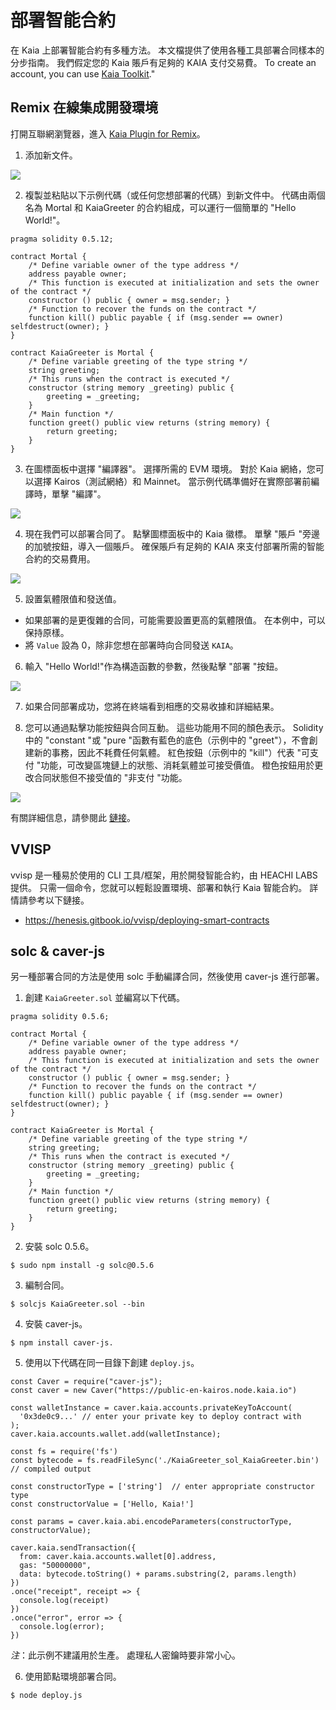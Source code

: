 # 部署智能合約

在 Kaia 上部署智能合約有多種方法。 本文檔提供了使用各種工具部署合同樣本的分步指南。 我們假定您的 Kaia 賬戶有足夠的 KAIA 支付交易費。 To create an account, you can use [Kaia Toolkit](https://toolkit.kaia.io/account/)."

## Remix 在線集成開發環境<a id="remix-ide"></a>

打開互聯網瀏覽器，進入 [Kaia Plugin for Remix](https://ide.kaia.io)。

1. 添加新文件。

![](/img/build/smart-contracts/01_deployment_ide.png)

2. 複製並粘貼以下示例代碼（或任何您想部署的代碼）到新文件中。 代碼由兩個名為 Mortal 和 KaiaGreeter 的合約組成，可以運行一個簡單的 "Hello World!"。

```
pragma solidity 0.5.12;

contract Mortal {
    /* Define variable owner of the type address */
    address payable owner;
    /* This function is executed at initialization and sets the owner of the contract */
    constructor () public { owner = msg.sender; }
    /* Function to recover the funds on the contract */
    function kill() public payable { if (msg.sender == owner) selfdestruct(owner); }
}

contract KaiaGreeter is Mortal {
    /* Define variable greeting of the type string */
    string greeting;
    /* This runs when the contract is executed */
    constructor (string memory _greeting) public {
        greeting = _greeting;
    }
    /* Main function */
    function greet() public view returns (string memory) {
        return greeting;
    }
}
```

3. 在圖標面板中選擇 "編譯器"。 選擇所需的 EVM 環境。 對於 Kaia 網絡，您可以選擇 Kairos（測試網絡）和 Mainnet。 當示例代碼準備好在實際部署前編譯時，單擊 "編譯"。

![](/img/build/smart-contracts/02_deployment_compile.png)

4. 現在我們可以部署合同了。 點擊圖標面板中的 Kaia 徽標。 單擊 "賬戶 "旁邊的加號按鈕，導入一個賬戶。 確保賬戶有足夠的 KAIA 來支付部署所需的智能合約的交易費用。

![](/img/build/smart-contracts/05_deployment_account.png)

5. 設置氣體限值和發送值。

- 如果部署的是更復雜的合同，可能需要設置更高的氣體限值。 在本例中，可以保持原樣。
- 將 `Value` 設為 0，除非您想在部署時向合同發送 `KAIA`。

6. 輸入 "Hello World!"作為構造函數的參數，然後點擊 "部署 "按鈕。

![](/img/build/smart-contracts/03_deployment_hello.png)

7. 如果合同部署成功，您將在終端看到相應的交易收據和詳細結果。

8. 您可以通過點擊功能按鈕與合同互動。 這些功能用不同的顏色表示。 Solidity中的 "constant "或 "pure "函數有藍色的底色（示例中的 "greet"），不會創建新的事務，因此不耗費任何氣體。 紅色按鈕（示例中的 "kill"）代表 "可支付 "功能，可改變區塊鏈上的狀態、消耗氣體並可接受價值。 橙色按鈕用於更改合同狀態但不接受值的 "非支付 "功能。

![](/img/build/smart-contracts/06_deployment_functions.png)

有關詳細信息，請參閱此 [鏈接](../ide-and-tools/ide-and-tools.md)。

## VVISP <a id="vvisp"></a>

vvisp 是一種易於使用的 CLI 工具/框架，用於開發智能合約，由 HEACHI LABS 提供。 只需一個命令，您就可以輕鬆設置環境、部署和執行 Kaia 智能合約。 詳情請參考以下鏈接。

- https://henesis.gitbook.io/vvisp/deploying-smart-contracts

## solc & caver-js <a id="solc-caver-js"></a>

另一種部署合同的方法是使用 solc 手動編譯合同，然後使用 caver-js 進行部署。

1. 創建 `KaiaGreeter.sol` 並編寫以下代碼。

```
pragma solidity 0.5.6;

contract Mortal {
    /* Define variable owner of the type address */
    address payable owner;
    /* This function is executed at initialization and sets the owner of the contract */
    constructor () public { owner = msg.sender; }
    /* Function to recover the funds on the contract */
    function kill() public payable { if (msg.sender == owner) selfdestruct(owner); }
}

contract KaiaGreeter is Mortal {
    /* Define variable greeting of the type string */
    string greeting;
    /* This runs when the contract is executed */
    constructor (string memory _greeting) public {
        greeting = _greeting;
    }
    /* Main function */
    function greet() public view returns (string memory) {
        return greeting;
    }
}
```

2. 安裝 solc 0.5.6。

```
$ sudo npm install -g solc@0.5.6
```

3. 編制合同。

```
$ solcjs KaiaGreeter.sol --bin
```

4. 安裝 caver-js。

```
$ npm install caver-js.
```

5. 使用以下代碼在同一目錄下創建 `deploy.js`。

```
const Caver = require("caver-js");
const caver = new Caver("https://public-en-kairos.node.kaia.io")

const walletInstance = caver.kaia.accounts.privateKeyToAccount(
  '0x3de0c9...' // enter your private key to deploy contract with
);
caver.kaia.accounts.wallet.add(walletInstance);

const fs = require('fs')
const bytecode = fs.readFileSync('./KaiaGreeter_sol_KaiaGreeter.bin') // compiled output

const constructorType = ['string']  // enter appropriate constructor type
const constructorValue = ['Hello, Kaia!']

const params = caver.kaia.abi.encodeParameters(constructorType, constructorValue);

caver.kaia.sendTransaction({
  from: caver.kaia.accounts.wallet[0].address,
  gas: "50000000",
  data: bytecode.toString() + params.substring(2, params.length)
})
.once("receipt", receipt => {
  console.log(receipt)
})
.once("error", error => {
  console.log(error);
})
```

_注_：此示例不建議用於生產。 處理私人密鑰時要非常小心。

6. 使用節點環境部署合同。

```
$ node deploy.js
```